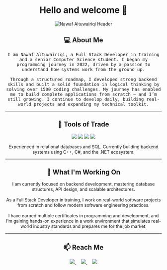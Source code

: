 <!-- Nawaf Altuwairiqi GitHub Profile -->

<h1 align="center">Hello and welcome 👋</h1>

<div align="center">
  <img src="https://raw.githubusercontent.com/TheNawafTech/TheNawafTech/main/8adc7441-3525-4422-ab87-706a98a54750.png" alt="Nawaf Altuwairiqi Header" />
</div>

<h2 align="center">💻 About Me</h2>

<p align="center">
  <samp>
    I am Nawaf Altuwairiqi, a Full Stack Developer in training and a senior Computer Science student. I began my programming journey in 2022, driven by a passion to understand how systems work from the ground up. <br><br>
    Through a structured roadmap, I developed strong backend skills and built a solid foundation in logical thinking by solving over 1500 coding challenges. My journey has enabled me to build complete applications from scratch — and I’m still growing. I continue to develop daily, building real-world projects and expanding my technical toolkit.
  </samp>
</p>

<hr>

<h2 align="center">🔧 Tools of Trade</h2>

<p align="center">
  <img src="https://img.shields.io/badge/C++-00599C?style=for-the-badge&logo=c%2B%2B&logoColor=white" />
  <img src="https://img.shields.io/badge/C%23-%23239120.svg?style=for-the-badge&logo=c-sharp&logoColor=white" />
  <img src="https://img.shields.io/badge/.NET-512BD4?style=for-the-badge&logo=dotnet&logoColor=white" />
  <img src="https://img.shields.io/badge/SQL-025E8C?style=for-the-badge&logo=Microsoft%20SQL%20Server&logoColor=white" />
</p>

<p align="center">
  Experienced in relational databases and SQL. Currently building backend systems using C++, C#, and the .NET ecosystem.
</p>

<hr>

<h2 align="center">🚀 What I'm Working On</h2>

<p align="center">
  I am currently focused on backend development, mastering database structures, API design, and scalable architectures. <br><br>
  As a Full Stack Developer in training, I work on real-world software projects from scratch and follow modern software engineering practices.<br><br>
  I have earned multiple certificates in programming and development, and I'm gaining hands-on experience in a work environment that simulates real-world industry standards and prepares me for the job market.
</p>

<hr>

<h2 align="center">📫 Reach Me</h2>

<p align="center">
  <a target="_blank" href="https://www.linkedin.com/in/nawaf-altuwairiqi">
    <img src="https://img.shields.io/badge/linkedin-%230077B5.svg?style=for-the-badge&logo=linkedin&logoColor=white" />
  </a>
  &nbsp;&nbsp;&nbsp;
  <a target="_blank" href="https://x.com/nabwras20162?s=21&t=u2nNy2CqxR7Q8twAb83JkQ">
    <img src="https://img.shields.io/badge/X-%231DA1F2.svg?style=for-the-badge&logo=twitter&logoColor=white" />
  </a>
  &nbsp;&nbsp;&nbsp;
  <a href="mailto:Aboras1424@gmail.com">
    <img src="https://img.shields.io/badge/gmail-%23D14836.svg?style=for-the-badge&logo=gmail&logoColor=white" />
  </a>
</p>
